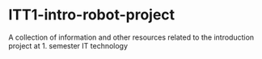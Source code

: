 # ITT1-intro-robot-project
A collection of information and other resources related to the introduction project at 1. semester IT technology
